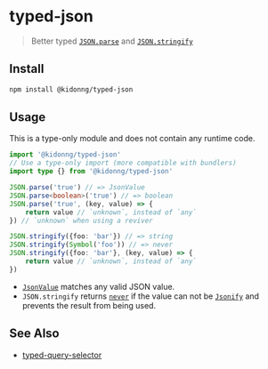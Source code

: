 # typed-json

> Better typed [`JSON.parse`](https://developer.mozilla.org/docs/Web/JavaScript/Reference/Global_Objects/JSON/parse) and [`JSON.stringify`](https://developer.mozilla.org/docs/Web/JavaScript/Reference/Global_Objects/JSON/stringify)

## Install

```sh
npm install @kidonng/typed-json
```

## Usage

This is a type-only module and does not contain any runtime code.

```ts
import '@kidonng/typed-json'
// Use a type-only import (more compatible with bundlers)
import type {} from '@kidonng/typed-json'

JSON.parse('true') // => JsonValue
JSON.parse<boolean>('true') // => boolean
JSON.parse('true', (key, value) => {
	return value // `unknown`, instead of `any`
}) // `unknown` when using a reviver

JSON.stringify({foo: 'bar'}) // => string
JSON.stringify(Symbol('foo')) // => never
JSON.stringify({foo: 'bar'}, (key, value) => {
	return value // `unknown`, instead of `any`
})
```

- [`JsonValue`](https://github.com/sindresorhus/type-fest/blob/96bf69d14834bb7d2450e276f8199fbb69e3642c/source/basic.d.ts#L45) matches any valid JSON value.
- `JSON.stringify` returns [`never`](https://www.typescriptlang.org/docs/handbook/2/functions.html#never) if the value can not be [`Jsonify`](https://github.com/sindresorhus/type-fest/blob/main/source/jsonify.d.ts) and prevents the result from being used.

## See Also

- [typed-query-selector](https://github.com/g-plane/typed-query-selector)

